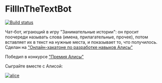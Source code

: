 # FillInTheTextBot
[![Build status](https://ci.appveyor.com/api/projects/status/nejvcq6j36ei1t9m?svg=true)](https://ci.appveyor.com/project/granstel/fillinthetextbot)

Чат-бот, играющий в игру "Занимательные истории": он просит поочереди называть слова (имена, прилагательные, прочее), потом вставляет их в текст на нужные места, и показывает то, что получилось. Сделан на ["Онлайн-хакатоне по разработке навыков Алисы"](https://yandex.ru/promo/events/generated/online-hack-alisa-27-06-2020/)

Победил в конкурсе ["Премия Алисы"](https://yandex.ru/blog/dialogs/premiya-alisy-luchshie-navyki-za-iyul-2020)

Cыграйте вместе с Алисой:

[![alice](https://dialogs.s3.yandex.net/badges/v1-term3.svg)](https://alice.ya.ru/s/a557c651-94d8-48fd-9c43-d2b644615050)
